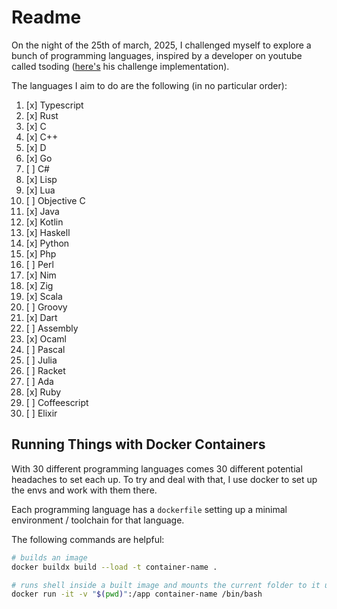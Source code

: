 # Readme

On the night of the 25th of march, 2025, I challenged myself to explore a bunch of programming
languages, inspired by a developer on youtube called tsoding ([here's](https://github.com/tsoding/aoc-2020) his challenge implementation).

The languages I aim to do are the following (in no particular order):

1. [x] Typescript
2. [x] Rust
3. [x] C
4. [x] C++
5. [x] D
6. [x] Go
7. [ ] C#
8. [x] Lisp
9. [x] Lua
10. [ ] Objective C
11. [x] Java
12. [x] Kotlin
13. [x] Haskell
14. [x] Python
15. [x] Php
16. [ ] Perl
17. [x] Nim
18. [x] Zig
19. [x] Scala
20. [ ] Groovy
21. [x] Dart
22. [ ] Assembly
23. [x] Ocaml
24. [ ] Pascal
25. [ ] Julia
26. [ ] Racket
27. [ ] Ada
28. [x] Ruby
29. [ ] Coffeescript
30. [ ] Elixir

## Running Things with Docker Containers

With 30 different programming languages comes 30 different potential headaches to set each up. To try
and deal with that, I use docker to set up the envs and work with them there.

Each programming language has a `dockerfile` setting up a minimal environment / toolchain for that language.

The following commands are helpful:

```bash
# builds an image
docker buildx build --load -t container-name .

# runs shell inside a built image and mounts the current folder to it under /app
docker run -it -v "$(pwd)":/app container-name /bin/bash
```
